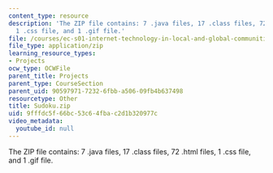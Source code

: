 ```yaml
---
content_type: resource
description: 'The ZIP file contains: 7 .java files, 17 .class files, 72 .html files,
  1 .css file, and 1 .gif file.'
file: /courses/ec-s01-internet-technology-in-local-and-global-communities-spring-2005-summer-2005/9fffdc5f66bc53c64fbac2d1b320977c_Sudoku.zip
file_type: application/zip
learning_resource_types:
- Projects
ocw_type: OCWFile
parent_title: Projects
parent_type: CourseSection
parent_uid: 90597971-7232-6fbb-a506-09fb4b637498
resourcetype: Other
title: Sudoku.zip
uid: 9fffdc5f-66bc-53c6-4fba-c2d1b320977c
video_metadata:
  youtube_id: null
---
```

The ZIP file contains: 7 .java files, 17 .class files, 72 .html files, 1 .css file, and 1 .gif file.

